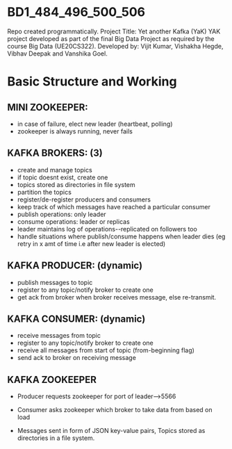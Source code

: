 # BD1_484_496_500_506
Repo created programmatically. Project Title: Yet another Kafka (YaK)
YAK project developed as part of the final Big Data Project as required by the course Big Data (UE20CS322).
Developed by: Vijit Kumar, Vishakha Hegde, Vibhav Deepak and Vanshika Goel.

# Basic Structure and Working
## MINI ZOOKEEPER:
- in case of failure, elect new leader (heartbeat, polling)
- zookeeper is always running, never fails

## KAFKA BROKERS: (3)
- create and manage topics
- if topic doesnt exist, create one
- topics stored as directories in file system
- partition the topics
- register/de-register producers and consumers
- keep track of which messages have reached a particular consumer
- publish operations: only leader
- consume operations: leader or replicas
- leader maintains log of operations--replicated on followers too
- handle situations where publish/consume happens when leader dies (eg retry in x amt of time i.e after new leader is elected)

## KAFKA PRODUCER: (dynamic)
- publish messages to topic
- register to any topic/notify broker to create one
- get ack from broker when broker receives message, else re-transmit.

## KAFKA CONSUMER: (dynamic)
- receive messages from topic
- register to any topic/notify broker to create one
- receive all messages from start of topic (from-beginning flag)
- send ack to broker on receiving message

## KAFKA ZOOKEEPER
- Producer requests zookeeper for port of leader-->5566
- Consumer asks zookeeper which broker to take data from based on load


- Messages sent in form of JSON key-value pairs, Topics stored as directories in a file system.


